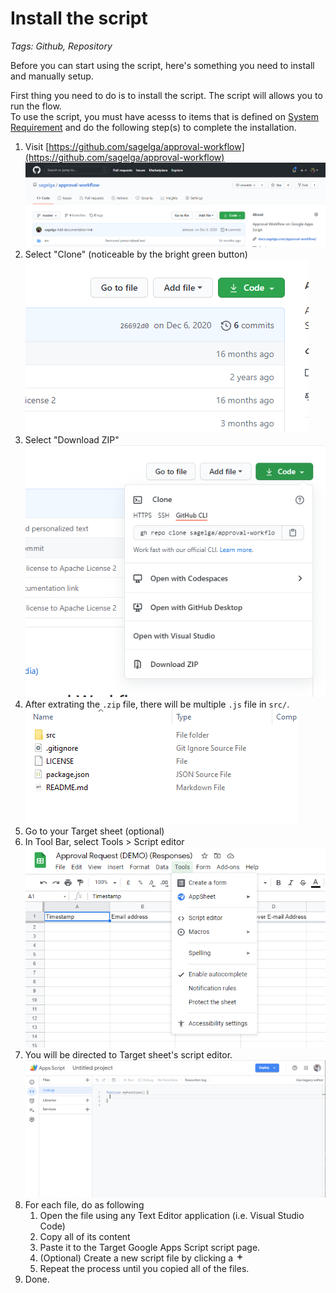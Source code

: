 # Install the script
*Tags: Github, Repository*

Before you can start using the script, here's something you need to install and manually setup.

First thing you need to do is to install the script. The script will allows you to run the flow.</br>
To use the script, you must have acesss to items that is defined on [System Requirement](./requirement) and do the following step(s) to complete the installation.

1. Visit [https://github.com/sagelga/approval-workflow](https://github.com/sagelga/approval-workflow)
</br>![](./src/repo1.png)
2. Select "Clone" (noticeable by the bright green button)
</br>![](./src/repo2.png)
3. Select "Download ZIP"
</br>![](./src/repo3.png)
4. After extrating the `.zip` file, there will be multiple `.js` file in `src/`.
</br>![](./src/repo4.png)
5. Go to your Target sheet (optional)
6. In Tool Bar, select Tools > Script editor
</br>![](./src/sheets2.png)
7. You will be directed to Target sheet's script editor.
</br>![](./src/appscript1.png)
8. For each file, do as following
    1. Open the file using any Text Editor application (i.e. Visual Studio Code)
    2. Copy all of its content
    3. Paste it to the Target Google Apps Script script page.
    4. (Optional) Create a new script file by clicking a <img src="./src/outline_add_black_24dp.png" style="height:1em">
    5. Repeat the process until you copied all of the files.
9. Done.

